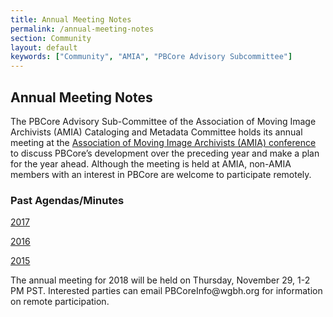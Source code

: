 ```yaml
---
title: Annual Meeting Notes
permalink: /annual-meeting-notes
section: Community
layout: default
keywords: ["Community", "AMIA", "PBCore Advisory Subcommittee"]
---
```


<h2 class="dark-grey title bold">Annual Meeting Notes</h2>

<p>The PBCore Advisory Sub-Committee of the Association of Moving Image Archivists (AMIA) Cataloging and Metadata Committee holds its annual meeting at the <a href="http://www.amiaconference.net/">Association of Moving Image Archivists (AMIA) conference</a> to discuss PBCore’s development over the preceding year and make a plan for the year ahead. Although the meeting is held at AMIA, non-AMIA members with an interest in PBCore are welcome to participate remotely.</p>

<h3>Past Agendas/Minutes</h3>

<p><a href="/assets/downloads/PBCore_Annual_Meeting_2017.pdf" download>2017</a></p>

<p><a href="/assets/downloads/PBCore_Annual_Meeting_2016.pdf" download>2016</a></p>

<p><a href="/assets/downloads/PBCore_Annual_Meeting_2015.pdf" download>2015</a></p>

<p>The annual meeting for 2018 will be held on Thursday, November 29, 1-2 PM PST. Interested parties can email PBCoreInfo@wgbh.org for information on remote participation.</p>
